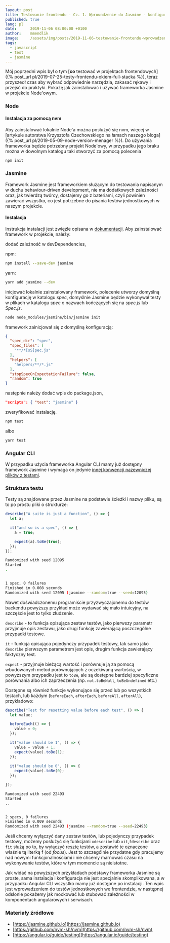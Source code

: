 ```yaml
---
layout: post
title: Testowanie frontendu - Cz. 1. Wprowadzenie do Jasmine - konfiguracja i przykładowe testy
published: true
lang: pl
date:      2019-11-06 08:00:00 +0100
author:    mmendlik
image:     /assets/img/posts/2019-11-06-testowanie-frontendu-wprowadzenie-do-jasmine/frontend-testing.png
tags:
  - javascript
  - test
  - jasmine
---
```


Mój poprzedni wpis był o tym [**co** testować w projektach frontendowych]({% post_url pl/2019-07-25-testy-frontendu-okiem-full-stacka %}), teraz przyszedł czas aby wybrać odpowiednie narzędzia, zakasać rękawy i przejść do praktyki. Pokażę jak zainstalować i używać frameworka Jasmine w projekcie Node'owym.

### Node
#### Instalacja za pomocą nvm
Aby zainstalować lokalnie Node'a można posłużyć się nvm, więcej w [artykule autorstwa Krzysztofa Czechowskiego na łamach naszego bloga]({% post_url pl/2019-05-09-node-version-menager %}).
Do używania frameworka będzie potrzebny projekt Node'owy, w przypadku jego braku można w dowolnym katalogu taki stworzyć za pomocą polecenia
```bash
npm init
```

### Jasmine
Framework
Jasmine jest frameworkiem służącym do testowania napisanym w duchu behaviour-driven development, nie ma dodatkowych zależności oraz, jak twierdzą twórcy, dostajemy go z bateriami, czyli powinien zawierać wszystko, co jest potrzebne do pisania testów jednostkowych w naszym projekcie.

#### Instalacja
Instrukcja instalacji jest zwięźle opisana w [dokumentacji](https://jasmine.github.io/setup/nodejs.html). Aby zainstalować framework w projekcie, należy:

dodać zależność w devDependencies,

npm:
```bash
npm install --save-dev jasmine
````

yarn:
```bash
yarn add jasmine --dev
```

inicjować lokalnie zainstalowany framework, polecenie utworzy domyślną konfigurację w katalogu *spec*, domyślnie Jasmine będzie wykonywał testy w plikach w katalogu *spec* o nazwach kończących się na *spec.js* lub *Spec.js*.


```bash
node node_modules/jasmine/bin/jasmine init
```

framework zainicjował się z domyślną konfiguracją:
```json
{
  "spec_dir": "spec",
  "spec_files": [
    "**/*[sS]pec.js"
  ],
  "helpers": [
    "helpers/**/*.js"
  ],
  "stopSpecOnExpectationFailure": false,
  "random": true
}

```

następnie należy dodać wpis do package.json,
```json
"scripts": { "test": "jasmine" }
```

zweryfikować instalację.
```bash
npm test
```
albo
```bash
yarn test
```

### Angular CLI
W przypadku użycia frameworka Angular CLI mamy już dostępny framework Jasmine i wymaga on jedynie [innej konwencji nazewniczej plików z testami](https://angular.io/guide/testing#test-file-name-and-location).

### Struktura testu

Testy są znajdowane przez Jasmine na podstawie ścieżki i nazwy pliku, są to po prostu pliki o strukturze: 

```javascript
describe("A suite is just a function", () => {
  let a;

  it("and so is a spec", () => {
    a = true;

    expect(a).toBe(true);
  });
});
```

```bash
Randomized with seed 12095
Started
.


1 spec, 0 failures
Finished in 0.008 seconds
Randomized with seed 12095 (jasmine --random=true --seed=12095)

```

Nawet doświadczonemu programiście przyzwyczajonemu do testów backendu powyższy przykład może wydawać się mało intuicyjny, na szczęście jest to tylko złudzenie.

`describe` - to funkcja opisująca zestaw testów, jako pierwszy parametr przyjmuje opis zestawu, jako drugi funkcję zawierającą poszczególne przypadki testowe.

`it` - funkcja opisująca pojedynczy przypadek testowy, tak samo jako `describe` pierwszym parametrem jest opis, drugim funkcja zawierający faktyczny test.

`expect` - przyjmuje bieżącą wartość i porównuje ją za pomocą wbudowanych metod porównujących z oczekiwaną wartością, w powyższym przypadku jest to `toBe`, ale są dostępne bardziej specyficzne porównania albo ich zaprzeczenia (np. `not.toBeNull`, `toBeUndefined` etc.)

Dostępne są również funkcje wykonujące się przed lub po wszystkich testach, lub każdym (`beforeEach`, `afterEach`, `beforeAll`, `afterAll`), przykładowo:

```javascript
describe("Test for resetting value before each test", () => {
  let value;

  beforeEach(() => {
    value = 0;
  });

  it("value should be 1", () => {
    value = value + 1;
    expect(value).toBe(1);
  });
  
  it("value should be 0", () => {
    expect(value).toBe(0);
  });

});
```

```bash
Randomized with seed 22493
Started
..


2 specs, 0 failures
Finished in 0.009 seconds
Randomized with seed 22493 (jasmine --random=true --seed=22493)
```

Jeśli chcemy wyłączyć dany zestaw testów, lub pojedynczy przypadek testowy, możemy posłużyć się funkcjami `xdescribe` lub `xit`,`fdescribe` oraz `fit` służą po to, by wyłączyć resztę testów, a zostawić te oznaczone właśnie tą literką f (od *focus*). Jest to szczególnie przydatne gdy pracujemy nad nowymi funkcjonalnościami i nie chcemy marnować czasu na wykonywanie testów, które w tym momencie są nieistotne.

Jak widać na powyższych przykładach podstawy frameworka Jasmine są proste, sama instalacja i konfiguracja nie jest specjalnie skomplikowana, a w przypadku Angular CLI wszystko mamy już dostępne po instalacji. Ten wpis jest wprowadzeniem do testów jednostkowych we frontendzie, w następnej odsłonie pokażemy jak mockować lub stubować zależności w komponentach angularowych i serwisach.

### Materiały źródłowe 
* [https://jasmine.github.io](https://jasmine.github.io)
* [https://github.com/nvm-sh/nvm](https://github.com/nvm-sh/nvm)
* [https://angular.io/guide/testing](https://angular.io/guide/testing)

